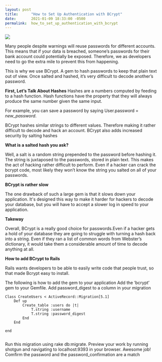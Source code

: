 ```yaml
---
layout: post
title:      "How to Set Up Authentication with BCrypt"
date:       2021-01-09 18:33:00 -0500
permalink:  how_to_set_up_authentication_with_bcrypt
---
```



![](http://fromzerotocode.com/2015/12/28/gem-bcrypt-on-windows)

Many people despite warnings will reuse passwords for different accounts. This means that if your data is breached, someone’s passwords for their bank account could potentially be exposed. Therefore, we as developers need to go the extra mile to prevent this from happening.

This is why we use BCrypt. A gem to hash passwords to keep that plain text out of view. Once salted and hashed, it’s very difficult to decode another’s password.

**First, Let’s Talk About Hashes**
Hashes are a numbers computed by feeding to a hash function. Hash functions have the property that they will always produce the same number given the same input.

For example, you can save a password by saying 
	User.password = *new_password*.

BCrypt hashes similar strings to different values. Therefore making it rather difficult to decode and hack an account. BCrypt also adds increased security by salting hashes

**What is a salted hash you ask?**

Well, a salt is a random string prepended to the password before hashing it. The string is juxtaposed to the passwords, stored in plain text. This makes the act of hacking rather difficult to perform. Even if a hacker can crack the bcrypt code, most likely they won’t know the string you salted on all of your passwords.

**BCrypt is rather slow**

The one drawback of such a large gem is that it slows down your application. It's designed this way to make it harder for hackers to decode your database, but you will have to accept a slower log in speed to your application.


**Takeway**

Overall, BCrypt is a really good choice for passwords.Even if a hacker gets a hold of your database they are going to struggle with turning a hash back into a string.
Even if they ran a list of common words from Webster’s dictionary, it would take them a considerable amount of time to decode anything at all.

**How to add BCrypt to Rails**

Rails wants developers to be able to easily write code that people trust, so that made Bcrypt easy to install.

The following is how to add the gem to your application
Add the ‘bcrypt’ gem to your Gemfile.
Add password_digest to a column in your migration
```
Class CreateUsers < ActiveRecord::Migration[5.1]
	Def up
		Create_table :users do |t|
			T.string :username
			T.string :password_digest
		End
	End
	
end


```
Run this migration using rake db:migrate. Preview your work by running shotgun and navigating to localhost:9393 in your browser. Awesome job!
Comfirm the password and the password_confirmation are a match




